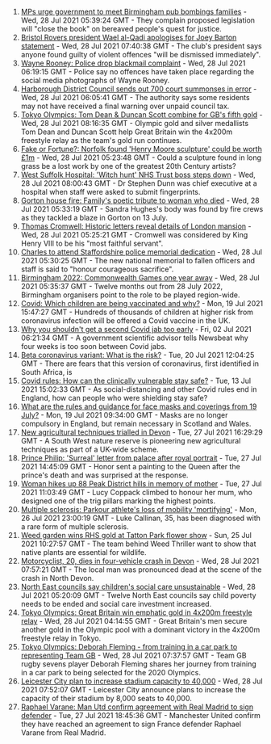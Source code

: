 1. [MPs urge government to meet Birmingham pub bombings families](https://www.bbc.co.uk/news/uk-england-birmingham-57985651) - Wed, 28 Jul 2021 05:39:24 GMT - They complain proposed legislation will "close the book" on bereaved people's quest for justice.
2. [Bristol Rovers president Wael al-Qadi apologises for Joey Barton statement](https://www.bbc.co.uk/news/uk-england-bristol-57990366) - Wed, 28 Jul 2021 07:40:38 GMT - The club's president says anyone found guilty of violent offences "will be dismissed immediately".
3. [Wayne Rooney: Police drop blackmail complaint](https://www.bbc.co.uk/news/uk-england-manchester-57989881) - Wed, 28 Jul 2021 06:19:15 GMT - Police say no offences have taken place regarding the social media photographs of Wayne Rooney.
4. [Harborough District Council sends out 700 court summonses in error](https://www.bbc.co.uk/news/uk-england-leicestershire-57986682) - Wed, 28 Jul 2021 06:05:41 GMT - The authority says some residents may not have received a final warning over unpaid council tax.
5. [Tokyo Olympics: Tom Dean & Duncan Scott combine for GB's fifth gold](https://www.bbc.co.uk/sport/olympics/57993948) - Wed, 28 Jul 2021 08:16:35 GMT - Olympic gold and silver medallists Tom Dean and Duncan Scott help Great Britain win the 4x200m freestyle relay as the team's gold run continues.
6. [Fake or Fortune?: Norfolk found 'Henry Moore sculpture' could be worth £1m](https://www.bbc.co.uk/news/uk-england-norfolk-57986891) - Wed, 28 Jul 2021 05:23:48 GMT - Could a sculpture found in long grass be a lost work by one of the greatest 20th Century artists?
7. [West Suffolk Hospital: 'Witch hunt' NHS Trust boss steps down](https://www.bbc.co.uk/news/uk-england-suffolk-57976409) - Wed, 28 Jul 2021 08:00:43 GMT - Dr Stephen Dunn was chief executive at a hospital when staff were asked to submit fingerprints.
8. [Gorton house fire: Family's poetic tribute to woman who died](https://www.bbc.co.uk/news/uk-england-manchester-57992697) - Wed, 28 Jul 2021 05:33:19 GMT - Sandra Hughes's body was found by fire crews as they tackled a blaze in Gorton on 13 July.
9. [Thomas Cromwell: Historic letters reveal details of London mansion](https://www.bbc.co.uk/news/uk-england-london-57990681) - Wed, 28 Jul 2021 05:25:21 GMT - Cromwell was considered by King Henry VIII to be his "most faithful servant".
10. [Charles to attend Staffordshire police memorial dedication](https://www.bbc.co.uk/news/uk-england-stoke-staffordshire-57983080) - Wed, 28 Jul 2021 05:30:25 GMT - The new national memorial to fallen officers and staff is said to "honour courageous sacrifice".
11. [Birmingham 2022: Commonwealth Games one year away](https://www.bbc.co.uk/news/uk-england-birmingham-57984824) - Wed, 28 Jul 2021 05:35:37 GMT - Twelve months out from 28 July 2022, Birmingham organisers point to the role to be played region-wide.
12. [Covid: Which children are being vaccinated and why?](https://www.bbc.co.uk/news/health-57888429) - Mon, 19 Jul 2021 15:47:27 GMT - Hundreds of thousands of children at higher risk from coronavirus infection will be offered a Covid vaccine in the UK.
13. [Why you shouldn't get a second Covid jab too early](https://www.bbc.co.uk/news/newsbeat-57682233) - Fri, 02 Jul 2021 06:21:34 GMT - A government scientific advisor tells Newsbeat why four weeks is too soon between Covid jabs.
14. [Beta coronavirus variant: What is the risk?](https://www.bbc.co.uk/news/health-55534727) - Tue, 20 Jul 2021 12:04:25 GMT - There are fears that this version of coronavirus, first identified in South Africa, is
15. [Covid rules: How can the clinically vulnerable stay safe?](https://www.bbc.co.uk/news/health-51997151) - Tue, 13 Jul 2021 15:02:33 GMT - As social-distancing and other Covid rules end in England, how can people who were shielding stay safe?
16. [What are the rules and guidance for face masks and coverings from 19 July?](https://www.bbc.co.uk/news/health-51205344) - Mon, 19 Jul 2021 09:34:00 GMT - Masks are no longer compulsory in England, but remain necessary in Scotland and Wales.
17. [New agricultural techniques trialled in Devon](https://www.bbc.co.uk/news/uk-england-devon-57990881) - Tue, 27 Jul 2021 16:29:29 GMT - A South West nature reserve is pioneering new agricultural techniques as part of a UK-wide scheme.
18. [Prince Philip: 'Surreal' letter from palace after royal portrait](https://www.bbc.co.uk/news/uk-england-beds-bucks-herts-57989375) - Tue, 27 Jul 2021 14:45:09 GMT - Honor sent a painting to the Queen after the prince's death and was surprised at the response.
19. [Woman hikes up 88 Peak District hills in memory of mother](https://www.bbc.co.uk/news/uk-england-manchester-57982402) - Tue, 27 Jul 2021 11:03:49 GMT - Lucy Coppack climbed to honour her mum, who designed one of the trig pillars marking the highest points.
20. [Multiple sclerosis: Parkour athlete's loss of mobility 'mortifying'](https://www.bbc.co.uk/news/uk-england-nottinghamshire-57932996) - Mon, 26 Jul 2021 23:00:19 GMT - Luke Callinan, 35, has been diagnosed with a rare form of multiple sclerosis.
21. [Weed garden wins RHS gold at Tatton Park flower show](https://www.bbc.co.uk/news/uk-england-manchester-57961460) - Sun, 25 Jul 2021 10:27:57 GMT - The team behind Weed Thriller want to show that native plants are essential for wildlife.
22. [Motorcyclist, 20, dies in four-vehicle crash in Devon](https://www.bbc.co.uk/news/uk-england-devon-57995635) - Wed, 28 Jul 2021 07:57:21 GMT - The local man was pronounced dead at the scene of the crash in North Devon.
23. [North East councils say children's social care unsustainable](https://www.bbc.co.uk/news/uk-england-tyne-57990047) - Wed, 28 Jul 2021 05:20:09 GMT - Twelve North East councils say child poverty needs to be ended and social care investment increased.
24. [Tokyo Olympics: Great Britain win emphatic gold in 4x200m freestyle relay](https://www.bbc.co.uk/sport/olympics/57993545) - Wed, 28 Jul 2021 04:14:55 GMT - Great Britain's men secure another gold in the Olympic pool with a dominant victory in the 4x200m freestyle relay in Tokyo.
25. [Tokyo Olympics: Deborah Fleming - from training in a car park to representing Team GB](https://www.bbc.co.uk/sport/olympics/57930124) - Wed, 28 Jul 2021 07:37:57 GMT - Team GB rugby sevens player Deborah Fleming shares her journey from training in a car park to being selected for the 2020 Olympics.
26. [Leicester City plan to increase stadium capacity to 40,000](https://www.bbc.co.uk/sport/football/57994358) - Wed, 28 Jul 2021 07:52:07 GMT - Leicester City announce plans to increase the capacity of their stadium by 8,000 seats to 40,000.
27. [Raphael Varane: Man Utd confirm agreement with Real Madrid to sign defender](https://www.bbc.co.uk/sport/football/57885665) - Tue, 27 Jul 2021 18:45:36 GMT - Manchester United confirm they have reached an agreement to sign France defender Raphael Varane from Real Madrid.
